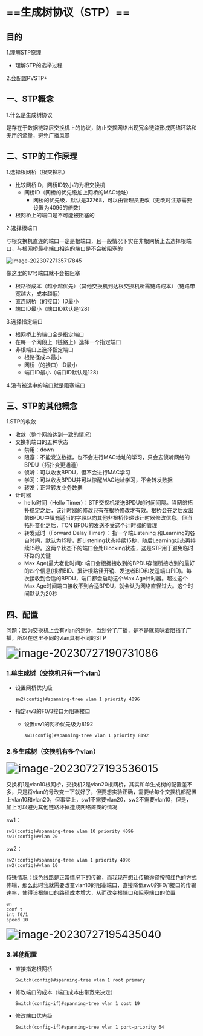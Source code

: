 # ==生成树协议（STP）==

## 目的

1.理解STP原理

- 理解STP的选举过程

2.会配置PVSTP+

## 一、STP概念

1.什么是生成树协议

是存在于数据链路层交换机上的协议，防止交换网络出现冗余链路形成网络环路和无用的流量，避免广播风暴

## 二、STP的工作原理

1.选择根网桥（根交换机）

- 比较网桥ID，网桥ID较小的为根交换机
  - 网桥ID（网桥的优先级加上网桥的MAC地址）
    - 网桥的优先级，默认是32768，可以由管理员更改（更改时注意需要设置为4096的倍数）
- 根网桥上的端口是不可能被阻塞的

2.选择根端口

与根交换机直连的端口一定是根端口，且一般情况下实在非根网桥上去选择根端口，与根网桥最小端口相连的端口是不会被阻塞的

![image-20230727135717845](C:\Users\hp\AppData\Roaming\Typora\typora-user-images\image-20230727135717845.png)

像这里的17号端口就不会被阻塞

- 根路径成本（越小越优先）（其他交换机到达根交换机所需链路成本）（链路带宽越大，成本越低）
- 直连网桥（的接口）ID最小
- 端口ID最小（端口ID默认是128）

3.选择指定端口

- 根网桥上的端口全是指定端口
- 在每一个网段上（链路上）选择一个指定端口
- 非根端口上选择指定端口
  - 根路径成本最小
  - 网桥（的接口）ID最小
  - 端口ID最小（端口ID默认是128）

4.没有被选中的端口就是阻塞端口

## 三、STP的其他概念

1.STP的收敛

- 收敛（整个网络达到一致的情况）
- 交换机端口的五种状态
  - 禁用：down
  - 阻塞：不能发送数据，也不会进行MAC地址的学习，只会去侦听网络的BPDU（拓扑变更通道）
  - 侦听：可以收发BPDU，但不会进行MAC学习
  - 学习：可以收发BPDU并可以惊醒MAC地址学习，不会转发数据
  - 转发：正常转发业务数据
- 计时器
  - hello时间（Hello Timer）：STP交换机发送BPDU的时间间隔。当网络拓扑稳定之后，该计时器的修改只有在根桥修改才有效。根桥会在之后发出的BPDU中填充适当的字段以向其他非根桥传递该计时器修改信息。但当拓扑变化之后，TCN BPDU的发送不受这个计时器的管理
  - 转发延时（Forward Delay Timer）： 指一个端Listening 和Learning的各自时间，默认为15秒，即Listening状态持续15秒，随后Learning状态再持续15秒。这两个状态下的端口会处Blocking状态，这是STP用于避免临时环路的关键
  - Max Age(最大老化时间): 端口会根据接收到的BPDU存储所接收到的最好的四个信息(根桥BID、累计根路径开销、发送者BID和发送端口PID)。每次接收到合适的BPDU，端口都会启动这个Max Age计时器。超过这个Max Age时间端口接收不到合适BPDU，就会认为网络直径过大。这个时间默认为20秒

## 四、配置

问题：因为交换机上会有vlan的划分，当划分了广播，是不是就意味着阻挡了广播，所以在这里不同的vlan具有不同的STP

<img src="C:\Users\hp\AppData\Roaming\Typora\typora-user-images\image-20230727190731086.png" alt="image-20230727190731086" style="zoom:200%;" />

### 1.单生成树（交换机只有一个vlan）

- 设置网桥优先级

  ```shell
  sw2(config)#spanning-tree vlan 1 priority 4096
  ```

- 指定sw3的F0/3接口为阻塞接口

  - 设置sw1的网桥优先级为8192

    ```shell
    sw1(config)#spanning-tree vlan 1 priority 8192
    ```

### 2.多生成树（交换机有多个vlan）

<img src="C:\Users\hp\AppData\Roaming\Typora\typora-user-images\image-20230727193536015.png" alt="image-20230727193536015" style="zoom:200%;" />

交换机1是vlan10根网桥，交换机2是vlan20根网桥，其实和单生成树的配置差不多，只是将vlan的号改变一下就好了，但要想实验正确，需要给每个交换机都配置上vlan10和vlan20，但事实上，sw1不需要vlan20，sw2不需要vlan10，但是，加上可以避免其他链路坏掉造成网络瘫痪的情况

sw1：

```
sw1(config)#spanning-tree vlan 10 priority 4096
sw1(config)#vlan 20
```

sw2：

```
sw2(config)#spanning-tree vlan 1 priority 4096
sw2(config)#vlan 10
```

特殊情况：绿色线路是正常情况下的传输，而我现在想让传输途径按照红色的方式传输，那么此时我就需要改变vlan10的阻塞端口，直接降低sw0的F0/1接口的传输速率，使得该根端口的路径成本增大，从而改变根端口和阻塞端口的位置

```
en
conf t
int f0/1
speed 10
```

<img src="C:\Users\hp\AppData\Roaming\Typora\typora-user-images\image-20230727195435040.png" alt="image-20230727195435040" style="zoom:200%;" />

### 3.其他配置

- 直接指定根网桥

  ```shell
  Switch(config)#spanning-tree vlan 1 root primary
  ```

- 修改端口的成本（端口成本由带宽来决定）

  ```shell
  Switch(config-if)#spanning-tree vlan 1 cost 19
  ```

- 修改端口优先级

  ```shell
  Switch(config-if)#spanning-tree vlan 1 port-priority 64
  ```

  

